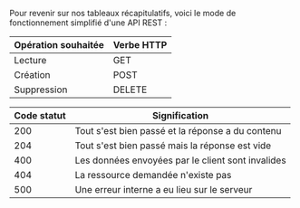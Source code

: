 Pour revenir sur nos tableaux récapitulatifs, voici le mode de fonctionnement simplifié d'une API REST :

|Opération souhaitée|  Verbe HTTP   |
|-------------------|---------------|
|Lecture            |  GET          |
|Création           |  POST         |
|Suppression        |  DELETE       |

|Code statut |  Signification                                      |
|------------|-----------------------------------------------------|
|200         |  Tout s'est bien passé et la réponse a du contenu   |
|204         |  Tout s'est bien passé mais la réponse est vide     |
|400         |  Les données envoyées par le client sont invalides  |
|404         |  La ressource demandée n'existe pas                 |
|500         |  Une erreur interne a eu lieu sur le serveur        |